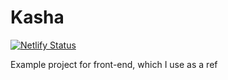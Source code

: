 # Kasha

[![Netlify Status](https://api.netlify.com/api/v1/badges/aa465ec9-27c1-4576-aa52-8415a4288d52/deploy-status)](https://app.netlify.com/sites/kasha/deploys)

Example project for front-end, which I use as a ref
